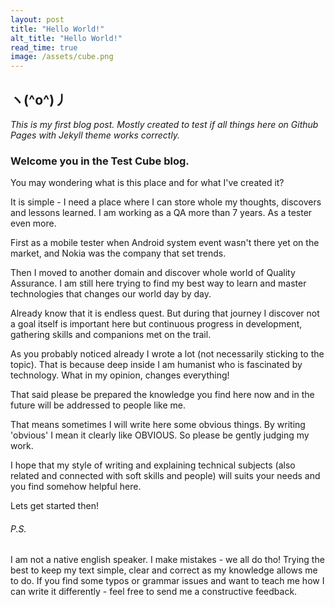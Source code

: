 ```yaml
---
layout: post
title: "Hello World!"
alt_title: "Hello World!"
read_time: true
image: /assets/cube.png
---
```


## ヽ(^o^)丿

_This is my first blog post. Mostly created to test if all things here on Github Pages with Jekyll theme works correctly._

### Welcome you in the Test Cube blog. 

You may wondering what is this place and for what I've created it?

It is simple - I need a place where I can store whole my thoughts, discovers and lessons learned. I am working as a QA more than 7 years. As a tester even more. 

First as a mobile tester when Android system event wasn't there yet on the market, and Nokia was the company that set trends. 

Then I moved to another domain and discover whole world of Quality Assurance. I am still here trying to find my best way to learn and master technologies that changes our world day by day.

Already know that it is endless quest. But during that journey I discover not a goal itself is important here but continuous progress in development, gathering skills and companions met on the trail.

As you probably noticed already I wrote a lot (not necessarily sticking to the topic). That is because deep inside I am humanist who is fascinated by technology. What in my opinion, changes everything!

That said please be prepared the knowledge you find here now and in the future will be addressed to people like me.

That means sometimes I will write here some obvious things. By writing 'obvious' I mean it clearly like OBVIOUS. So please be gently judging my work.

I hope that my style of writing and explaining technical subjects (also related and connected with soft skills and people) will suits your needs and you find somehow helpful here.

Lets get started then!

###### P.S. 
I am not a native english speaker. I make mistakes - we all do tho! Trying the best to keep my text simple, clear and correct as my knowledge allows me to do.
If you find some typos or grammar issues and want to teach me how I can write it differently - feel free to send me a constructive feedback.